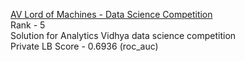 [AV Lord of Machines - Data Science Competition](https://datahack.analyticsvidhya.com/contest/lord-of-the-machines/)
<br>Rank - 5
<br>Solution for Analytics Vidhya data science competition
<br>Private LB Score - 0.6936 (roc_auc)
